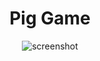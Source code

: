 <h1 align="center">Pig Game</h1>
<p align="center">
	<img alt="screenshot" src="https://dl.dropboxusercontent.com/s/z7xk6le5qr1o2qt/Screenshot_2020-12-01%20Pig%20Game.png?dl=0">
</p>
